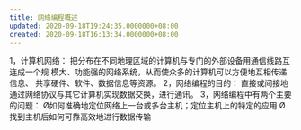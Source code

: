 ```yaml
---
title: 网络编程概述
updated: 2020-09-18T19:24:35.0000000+08:00
created: 2020-09-18T16:13:34.0000000+08:00
---
```


1，计算机网络：
把分布在不同地理区域的计算机与专门的外部设备用通信线路互连成一个规 模大、功能强的网络系统，从而使众多的计算机可以方便地互相传递信息、 共享硬件、软件、数据信息等资源。
2，网络编程的目的：
直接或间接地通过网络协议与其它计算机实现数据交换，进行通讯。
3，网络编程中有两个主要的问题：
Ø如何准确地定位网络上一台或多台主机；定位主机上的特定的应用
Ø找到主机后如何可靠高效地进行数据传输
